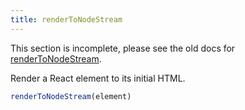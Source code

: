 ```yaml
---
title: renderToNodeStream
---
```


<Wip>

This section is incomplete, please see the old docs for [renderToNodeStream](https://reactjs.org/docs/react-dom-server.html#rendertonodestream).

</Wip>


<Intro>

Render a React element to its initial HTML.


```js
renderToNodeStream(element)
```

</Intro>

<InlineToc />
